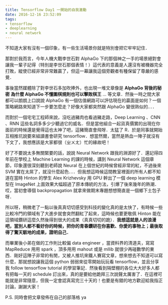 ```yaml
---
title: Tensorflow Day1 一開始的自我激勵
date: 2016-12-16 23:52:09
tags:
- tensorflow
- deeplearning
- neural network
---
```


不知道大家有沒有一個印象，有一些生活場景你就是特別會把它牢牢記住．

那對於我而言，今年人機大戰李世石對 AlphaGo 下的那個神之一手的場景絕對會讓我一輩子記得（特別是李世石那個表情！）這代表的意義是人還沒有被機器完全打敗，縱使已經非常非常難贏了，但這一幕讓我這個旁觀者有種保留了尊嚴的感覺．

事後當然媒體除了對李世石多加吹捧外，也出現一堆文章像是 **AlphaGo 背後的秘密** **為什麼 AlphaGo 不懂圍棋規則也可以擊敗棋王** … 等文章．然後一時之間大家都可以朗朗上口說說 AlphaGo 有一個估值網路可以評估現在的贏面是如何？一個策略網路來知道下一步要怎麼走？好像大家都突然跟 AlphaGo 變很熟似的．．．

<!--more-->

而對於一個宅宅工程師來說，沒吃過豬肉也看過豬走路，Deep Learning 、CNN 、RNN 這些名詞多多少少聽過它的威名．但是當他組合一起貨真價實的出現在你面前的時候還是覺得這也太神了吧，這豬簡直會飛呀．太猛了 R．於是同事就開始互相推坑說要來組讀書會研究 tensorflow．想當然爾，當然是熱血一陣子就沒有下文了，我想應該是大家都很（ㄓㄨㄤ）忙的緣故吧！

好了不要說太多無關緊要的話，說說 Neural Network 跟我的淵源好了．還記得四年前在學校上 Machine Learning 的課的時候，講到 Neural Network 這個章節，印象還很深刻聽到老師說 Neural 在上個世紀的時候曾經非常的紅，不過後來 SVM 實在太屌了，就沒什麼起色．．．但我想這時候這間教室裡面的所有人都不知道在當時 Hinton 的學生 Alex Krizhevsky 用 GPU 幹出了一個 deep learning 模型在 ImageNet 上面效果大幅超過了原本傳統的方法，引爆了後來幾年的熱潮．哎，當初會導個 backpropagation 就拿來做期末專題想想簡直是一個鄉下土包子呀．

所以呀，稍微老了一點以後真真切切感受到科技的變化真的是太快了，有時候一些比較冷門的領域有了大進步就會突然翻紅了起來，這時候也要更敬佩 Hinton 能在這領域鑽研這麼久然後得到很大的成果（真真切切的跪）．**我想這就是人的浪漫吧，當別人都不看好你的時候，把你的青春鑽研在你喜歡、你愛的事物上；最後取得了驚天駭地的成果，證明自己．**

而畢業後小弟在做的工作則比較偏 data engineer ，當資料界的清道夫，寫寫 MapReduce 用用 spark ，頂多用用 mahout 或是 mllib 就很少再碰數學的東西．剛好這陣子非常的有閒，又被人推坑來鐵人賽寫文章，想來想去不知道可以寫什麼，那就想說讓我這個 python 弱弱來從零開始玩玩看 tensorflow，並且分享我 follow tensorflow tutorial 的學習筆記．然後看到隔壁棚的各位大大好多人都有把每一天的 schedule 訂出來，真的是要給他跪拜三次說聲太厲害了．在這裡可能就是非常隨意，但我一定會認真寫完三十天的！也要是有錯的地方歡迎給我指正討論，謝謝大家！

P.S. 同時會把文章發佈在自己的部落格 ya

